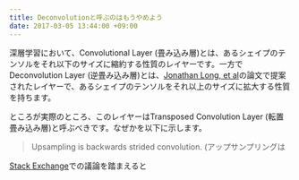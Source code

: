```yaml
---
title: Deconvolutionと呼ぶのはもうやめよう
date: 2017-03-05 13:44:00 +09:00
---
```


深層学習において、Convolutional Layer (畳み込み層)とは、あるシェイプのテンソルをそれ以下のサイズに縮約する性質のレイヤーです。一方でDeconvolution Layer (逆畳み込み層)とは、[Jonathan Long, et al](https://arxiv.org/abs/1411.4038)の論文で提案されたレイヤーで、あるシェイプのテンソルをそれ以上のサイズに拡大する性質を持ちます。

ところが実際のところ、このレイヤーはTransposed Convolution Layer (転置畳み込み層)と呼ぶべきです。なぜかを以下に示します。

> Upsampling is backwards strided convolution. (アップサンプリングは

[Stack Exchange](http://datascience.stackexchange.com/questions/6107/what-are-deconvolutional-layers)での議論を踏まえると